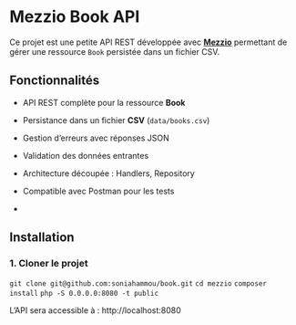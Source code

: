 # Mezzio Book API

Ce projet est une petite API REST développée avec **[Mezzio](https://docs.mezzio.dev/)**  permettant de gérer une ressource `Book` persistée dans un fichier CSV.




## Fonctionnalités

- API REST complète pour la ressource **Book**
- Persistance dans un fichier **CSV** (`data/books.csv`)
- Gestion d’erreurs avec réponses JSON
- Validation des données entrantes 
- Architecture découpée : Handlers, Repository
- Compatible avec Postman pour les tests

- 
## Installation
### 1. Cloner le projet
`git clone git@github.com:soniahammou/book.git`
`cd mezzio`
`composer install`
`php -S 0.0.0.0:8080 -t public`

L’API sera accessible à :
http://localhost:8080
